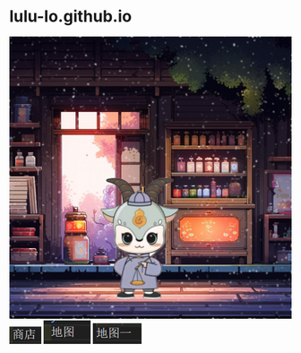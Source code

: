# lulu-lo.github.io
![](https://github.com/lulu-lo/lulu-lo.github.io/blob/main/winter_sheep.webp)
![](https://github.com/lulu-lo/lulu-lo.github.io/blob/main/%E5%95%86%E5%BA%97.webp)
![](https://github.com/lulu-lo/lulu-lo.github.io/blob/main/%E5%9C%B0%E5%9B%BE.webp)
![](https://github.com/lulu-lo/lulu-lo.github.io/blob/main/%E5%9C%B0%E5%9B%BE1.webp)
